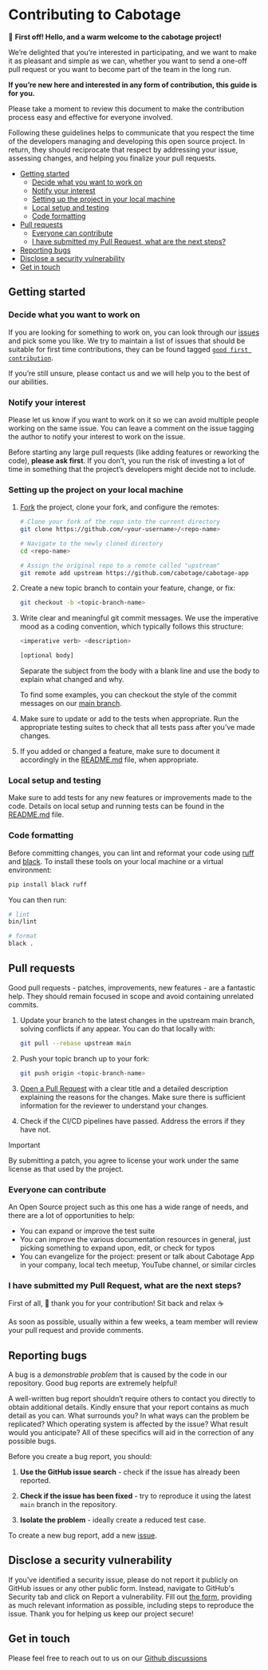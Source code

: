 # Contributing to Cabotage

👋 **First off! Hello, and a warm welcome to the cabotage project!**

We’re delighted that you’re interested in participating, and we want to make it as pleasant and simple as we can, whether you want to send a one-off pull request or you want to become part of the team in the long run.

**If you’re new here and interested in any form of contribution, this
guide is for you.**

Please take a moment to review this document to make the contribution process easy and effective for everyone involved.

Following these guidelines helps to communicate that you respect the time of the developers managing and developing this open source project. In return, they should reciprocate that respect by addressing your issue, assessing changes, and helping you finalize your pull requests.

- [Getting started](#getting-started)
  - [Decide what you want to work on](#decide-what-you-want-to-work-on)
  - [Notify your interest](#notify-your-interest)
  - [Setting up the project in your local machine](#setting-up-the-project-in-your-local-machine)
  - [Local setup and testing](#local-setup-and-testing)
  - [Code formatting](#code-formatting)
- [Pull requests](#pull-requests)
  - [Everyone can contribute](#everyone-can-contribute)
  - [I have submitted my Pull Request, what are the next steps?](#i-have-submitted-my-pull-request-what-are-the-next-steps)
- [Reporting bugs](#reporting-bugs)
- [Disclose a security vulnerability](#disclose-a-security-vulnerability)
- [Get in touch](#get-in-touch)


## Getting started

### Decide what you want to work on

If you are looking for something to work on, you can look through our [issues](https://github.com/cabotage/cabotage-app/issues) and pick some you like. We try to maintain a list of issues that should be suitable for first time contributions, they can be found tagged [`good first contribution`](https://github.com/cabotage/cabotage-app/issues?q=is%3Aopen+is%3Aissue+label%3A%22good+first+issue%22).

If you’re still unsure, please contact us and we will help you to the best of our abilities.


### Notify your interest

Please let us know if you want to work on it so we can avoid multiple people working on the same issue. You can leave a comment on the issue tagging the author to notify your interest to work on the issue.

Before starting any large pull requests (like adding features or reworking the code), **please ask first**. If you don’t, you run the risk of investing a lot of time in something that the project’s developers might decide not to include.


### Setting up the project on your local machine

1. [Fork](https://docs.github.com/en/pull-requests/collaborating-with-pull-requests/working-with-forks/fork-a-repo) the project, clone your fork, and configure the remotes:

    ```sh
    # Clone your fork of the repo into the current directory
    git clone https://github.com/<your-username>/<repo-name>

    # Navigate to the newly cloned directory
    cd <repo-name>

    # Assign the original repo to a remote called "upstream"
    git remote add upstream https://github.com/cabotage/cabotage-app
    ```

2. Create a new topic branch to contain your feature, change, or fix:

    ```sh
    git checkout -b <topic-branch-name>
    ```

3. Write clear and meaningful git commit messages.
    We use the imperative mood as a coding convention, which typically follows this structure:

    ```sh
    <imperative verb> <description>

    [optional body]
    ```

    Separate the subject from the body with a blank line and use the body to explain what changed and why.

    To find some examples, you can checkout the style of the commit messages on our [main branch](https://github.com/cabotage/cabotage-app/commits/main/).

4. Make sure to update or add to the tests when appropriate. Run the appropriate testing suites to check that all tests pass after you’ve made changes.

5. If you added or changed a feature, make sure to document it accordingly in the [README.md](./README.md) file, when appropriate.


### Local setup and testing

Make sure to add tests for any new features or improvements made to the code. Details on local setup and running tests can be found in the [README.md](./README.md) file.


### Code formatting
Before committing changes, you can lint and reformat your code using [ruff](https://github.com/astral-sh/ruff) and [black](https://github.com/psf/black). To install these tools on your local machine or a virtual environment:

```sh
pip install black ruff
```

You can then run:
```sh
# lint
bin/lint

# format
black .
```


## Pull requests

Good pull requests - patches, improvements, new features - are a fantastic help. They should remain focused in scope and avoid containing unrelated commits.

1. Update your branch to the latest changes in the upstream main branch, solving conflicts if any appear. You can do that locally with:

    ```sh
    git pull --rebase upstream main
    ```

2. Push your topic branch up to your fork:

    ```sh
    git push origin <topic-branch-name>
    ```

3. [Open a Pull Request](https://docs.github.com/en/pull-requests/collaborating-with-pull-requests/proposing-changes-to-your-work-with-pull-requests/creating-a-pull-request) with a clear title and a detailed description explaining the reasons for the changes. Make sure there is sufficient information for the reviewer to understand your changes.

4. Check if the CI/CD pipelines have passed. Address the errors if they have not.

> [!IMPORTANT]  
> By submitting a patch, you agree to license your work under the same license as that used by the project.


### Everyone can contribute

An Open Source project such as this one has a wide range of needs, and there are a lot of opportunities to help:

- You can expand or improve the test suite
- You can improve the various documentation resources in general, just picking something to expand upon, edit, or check for typos
- You can evangelize for the project: present or talk about Cabotage App in your company, local tech meetup, YouTube channel, or similar circles


### I have submitted my Pull Request, what are the next steps?

First of all, :hugs:  thank you for your contribution! Sit back and relax :coffee: 

As soon as possible, usually within a few weeks, a team member will review your pull request and provide comments.


## Reporting bugs

A bug is a _demonstrable problem_ that is caused by the code in our repository. Good bug reports are extremely helpful!

A well-written bug report shouldn’t require others to contact you directly to obtain additional details. Kindly ensure that your report contains as much detail as you can. What surrounds you? In what ways can the problem be replicated? Which operating system is affected by the issue? What result would you anticipate? All of these specifics will aid in the correction of any possible bugs.

Before you create a bug report, you should:

1. **Use the GitHub issue search** - check if the issue has already been reported.

2. **Check if the issue has been fixed** - try to reproduce it using the latest `main` branch in the repository.

3. **Isolate the problem** - ideally create a reduced test case.

To create a new bug report, add a new [issue](https://github.com/cabotage/cabotage-app/issues).


## Disclose a security vulnerability

If you've identified a security issue, please do not report it publicly on GitHub issues or any other public form. Instead, navigate to GitHub's Security tab and click on Report a vulnerability. Fill out [the form](https://github.com/cabotage/cabotage-app/security/advisories/new), providing as much relevant information as possible, including steps to reproduce the issue. Thank you for helping us keep our project secure!


## Get in touch

Please feel free to reach out to us on our [Github discussions](https://github.com/cabotage/cabotage-app/discussions)


